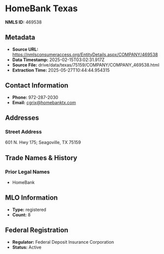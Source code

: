 # HomeBank Texas

**NMLS ID:** 469538

## Metadata
- **Source URL:** https://nmlsconsumeraccess.org/EntityDetails.aspx/COMPANY/469538
- **Data Timestamp:** 2025-02-15T03:02:31.917Z
- **Source File:** drive/data/texas/75159/COMPANY/COMPANY_469538.html
- **Extraction Time:** 2025-05-27T10:44:44.954315

## Contact Information
- **Phone:** 972-287-2030
- **Email:** cgrix@homebanktx.com

## Addresses
### Street Address
601 N. Hwy 175; Seagoville, TX 75159

## Trade Names & History
### Prior Legal Names
- HomeBank

## MLO Information
- **Type:** registered
- **Count:** 8

## Federal Registration
- **Regulator:** Federal Deposit Insurance Corporation
- **Status:** Active
